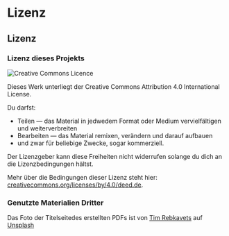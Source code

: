 # Lizenz

## Lizenz

### Lizenz dieses Projekts

![Creative Commons Licence](https://i.creativecommons.org/l/by/4.0/88x31.png)

Dieses Werk unterliegt der Creative Commons Attribution 4.0 International License.

Du darfst:

* Teilen — das Material in jedwedem Format oder Medium vervielfältigen und weiterverbreiten
* Bearbeiten — das Material remixen, verändern und darauf aufbauen
* und zwar für beliebige Zwecke, sogar kommerziell.

Der Lizenzgeber kann diese Freiheiten nicht widerrufen solange du dich an die Lizenzbedingungen hältst.

Mehr über die Bedingungen dieser Lizenz steht hier: [creativecommons.org/licenses/by/4.0/deed.de](https://creativecommons.org/licenses/by/4.0/deed.de).

### Genutzte Materialien Dritter

Das Foto der Titelseitedes erstellten PDFs ist von [Tim Rebkavets](https://unsplash.com/@timreb9?utm_source=unsplash&utm_medium=referral&utm_content=creditCopyText) auf [Unsplash](https://unsplash.com/s/photos/eltz-castle,-wierschem,-germany?utm_source=unsplash&utm_medium=referral&utm_content=creditCopyText)

